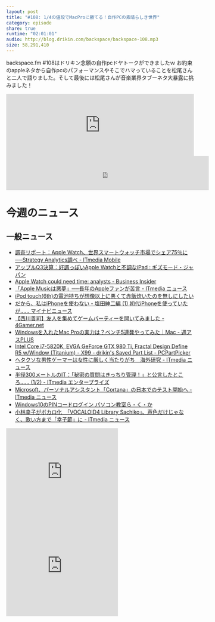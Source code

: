 ```yaml
---
layout: post
title: "#108: 1/4の値段でMacProに勝てる！自作PCの素晴らしき世界"
category: episode
share: true
runtime: "02:01:01"
audio: http://blog.drikin.com/backspace/backspace-108.mp3
size: 58,291,410
---
```


backspace.fm #108はドリキン念願の自作pcドヤトークができましたｗ お約束のappleネタから自作pcのパフォーマンスやそこでハマっていることを松尾さんと二人で語りました。そして最後には松尾さんが音楽業界タブーネタ大暴露に挑みました！

<iframe width="100%" height="166" scrolling="no" frameborder="no" src="https://w.soundcloud.com/player/?url=https%3A//api.soundcloud.com/tracks/216444027&amp;color=ff5500&amp;auto_play=false&amp;hide_related=false&amp;show_comments=true&amp;show_user=true&amp;show_reposts=false"></iframe>

<iframe src="http://backspace.fm/subscribes.html" width="108%" height="92" scrolling="no" frameborder="0"></iframe>


# 今週のニュース

## 一般ニュース

- [調査リポート：Apple Watch、世界スマートウォッチ市場でシェア75％に──Strategy Analytics調べ - ITmedia Mobile](http://www.itmedia.co.jp/mobile/articles/1507/24/news070.html)
- [アップルQ3決算：好調っぽいApple Watchと不調なiPad : ギズモード・ジャパン](http://www.gizmodo.jp/2015/07/q3apple_watchipad.html)
- [Apple Watch could need time: analysts - Business Insider](http://www.businessinsider.com/afp-apple-watch-could-need-time-analysts-2015-7)
- [「Apple Musicは悪夢」──長年のAppleファンが苦言 - ITmedia ニュース](http://www.itmedia.co.jp/news/articles/1507/24/news061.html)
- [iPod touch(6th)の電池持ちが想像以上に悪くて赤飯炊いたのを無しにしたい](http://smartphoneokoku.net/archives/3098)
- [だから、私はiPhoneを使わない - 塩田紳二編 (1) 初代iPhoneを使っていたが……  マイナビニュース](http://news.mynavi.jp/articles/2015/07/25/android/)
- [【西川善司】友人を集めてゲームパーティーを開いてみました - 4Gamer.net](http://www.4gamer.net/games/095/G009575/20150221005/)
- [Windowsを入れたMac Proの実力は？ベンチ5連発やってみた｜Mac - 週アスPLUS](http://weekly.ascii.jp/elem/000/000/198/198216/)
- [Intel Core i7-5820K, EVGA GeForce GTX 980 Ti, Fractal Design Define R5 w/Window (Titanium) - X99 - drikin's Saved Part List - PCPartPicker](http://pcpartpicker.com/user/drikin/saved/Y8BH99)
- [ヘタクソな男性ゲーマーは女性に厳しく当たりがち　海外研究 - ITmedia ニュース](http://www.itmedia.co.jp/news/articles/1507/22/news094.html)
- [半径300メートルのIT：「秘密の質問はきっちり管理！」と公言したところ…… (1/2) - ITmedia エンタープライズ](http://www.itmedia.co.jp/enterprise/articles/1507/21/news038.html)
- [Microsoft、パーソナルアシスタント「Cortana」の日本でのテスト開始へ - ITmedia ニュース](http://www.itmedia.co.jp/news/articles/1507/21/news045.html)
- [Windows10のPINコードログイン  パソコン教室ら・く・か](http://rkkoga.com/log_in_to_windows10_by_a_pin_cord/)
- [小林幸子がボカロ化　「VOCALOID4 Library Sachiko」、声色だけじゃなく、歌い方まで「幸子節」に - ITmedia ニュース](http://www.itmedia.co.jp/news/articles/1507/23/news092.html)

<iframe src="http://rcm-fe.amazon-adsystem.com/e/cm?t=driftking-22&o=9&p=12&l=bn1&mode=videogames-jp&browse=637394&fc1=000000&lt1=_blank&lc1=3366FF&bg1=FFFFFF&f=ifr" marginwidth="0" marginheight="0" width="300" height="252" border="0" frameborder="0" style="border:none;" scrolling="no"></iframe>
<iframe src="http://rcm-fe.amazon-adsystem.com/e/cm?t=driftking-22&o=9&p=12&l=bn1&mode=computers-jp&browse=2127210890&fc1=000000&lt1=_blank&lc1=3366FF&bg1=FFFFFF&f=ifr" marginwidth="0" marginheight="0" width="300" height="252" border="0" frameborder="0" style="border:none;" scrolling="no"></iframe>

